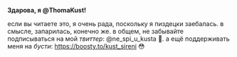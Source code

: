 **Здарова, я @ThomaKust!**

если вы читаете это, я очень рада, поскольку я пиздецки заебалась.
в смысле, запарилась, конечно же.
в общем, не забывайте подписываться на мой *твиттер*: @ne_spi_u_kusta 🤡.
а ещё поддерживать меня на *бусти*: https://boosty.to/kust_sireni 😳

<!---
ThomaKust/ThomaKust is a ✨ special ✨ repository because its `README.md` (this file) appears on your GitHub profile.
You can click the Preview link to take a look at your changes.
--->

